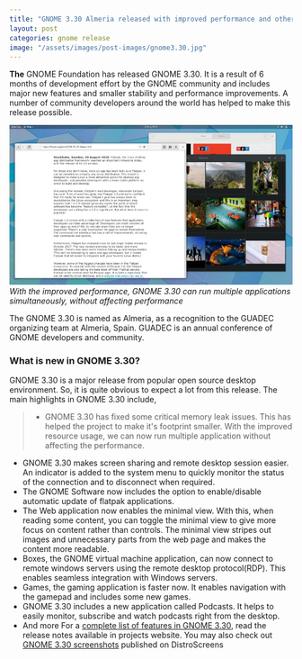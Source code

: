 ```yaml
---
title: "GNOME 3.30 Almeria released with improved performance and other features"
layout: post
categories: gnome release
image: "/assets/images/post-images/gnome3.30.jpg"
---
```


**The** GNOME Foundation has released GNOME 3.30. It is a result of 6 months of development effort by the GNOME community and includes major new features and smaller stability and performance improvements. A number of community developers around the world has helped to make this release possible.

![A preview of GNOME Desktop 3.30](/assets/images/post-images/gnome3.30.jpg)
*With the improved performance, GNOME 3.30 can run multiple applications simultaneously, without affecting performance*

The GNOME 3.30 is named as Almeria, as a recognition to the GUADEC organizing team at Almeria, Spain. GUADEC is an annual conference of GNOME developers and community.

### What is new in GNOME 3.30?
GNOME 3.30 is a major release from popular open source desktop environment. So, it is quite obvious to expect a lot from this release. The main highlights in GNOME 3.30 include,
> - GNOME 3.30 has fixed some critical memory leak issues. This has helped the project to make it's footprint smaller. With the improved resource usage, we can now run multiple application without affecting the performance.
- GNOME 3.30 makes screen sharing and remote desktop session easier. An indicator is added to the system menu to quickly monitor the status of the connection and to disconnect when required.
- The GNOME Software now includes the option to enable/disable automatic update of flatpak applications.
- The Web application now enables the minimal view. With this, when reading some content, you can toggle the minimal view to give more focus on content rather than controls. The minimal view stripes out images and unnecessary parts from the web page and makes the content more readable. 
- Boxes, the GNOME virtual machine application, can now connect to remote windows servers using the remote desktop protocol(RDP). This enables seamless integration with Windows servers.
- Games, the gaming application is faster now. It enables navigation with the gamepad and includes some new games.
- GNOME 3.30 includes a new application called Podcasts. It helps to easily monitor, subscribe and watch podcasts right from the desktop.
- And more
For a [complete list of features in GNOME 3.30](https://help.gnome.org/misc/release-notes/3.30/), read the release notes available in projects website. You may also check out [GNOME 3.30 screenshots](https://distroscreens.blogspot.com/2018/09/gnome-330-almeria-screenshots.html) published on DistroScreens
